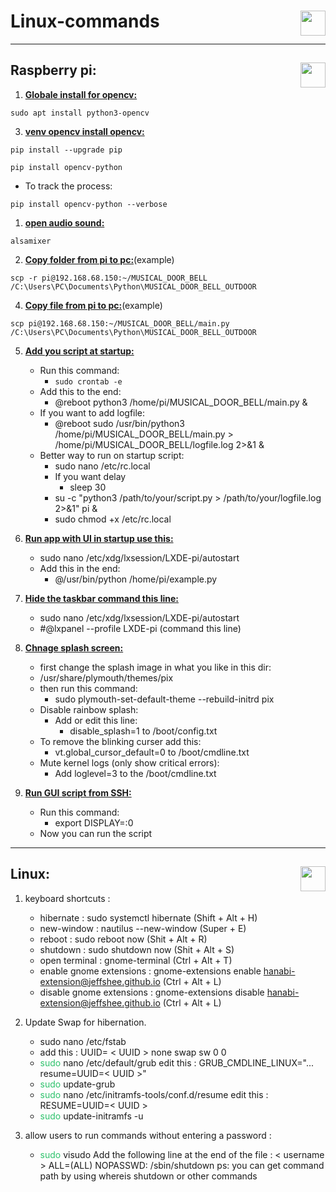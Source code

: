# Linux-commands<img height="40px" align="right" src="https://upload.wikimedia.org/wikipedia/commons/3/35/Tux.svg" alt=""/>

---
## Raspberry pi: <img height="40px" align="right" src="https://www.vectorlogo.zone/logos/raspberrypi/raspberrypi-icon.svg" alt=""/>                          

 
1. **<ins>Globale install for opencv:</ins>**
```shell
sudo apt install python3-opencv
```

3. <ins>**venv opencv install opencv:**</ins>
```shell
pip install --upgrade pip
```
```shell
pip install opencv-python
```
- To track the process:
```shell
pip install opencv-python --verbose 
``` 

		
1. **<ins>open audio sound:</ins>**
```shell
alsamixer
```

2.  **<ins>Copy folder from pi to pc:</ins>**(example)
```
scp -r pi@192.168.68.150:~/MUSICAL_DOOR_BELL /C:\Users\PC\Documents\Python\MUSICAL_DOOR_BELL_OUTDOOR
```

4.  **<ins>Copy file from pi to pc:</ins>**(example)
```
scp pi@192.168.68.150:~/MUSICAL_DOOR_BELL/main.py /C:\Users\PC\Documents\Python\MUSICAL_DOOR_BELL_OUTDOOR
```

5. **<ins>Add you script at startup:</ins>**
	  - Run this command:
	    - `sudo crontab -e`
	  - Add this to the end:
	    - @reboot python3 /home/pi/MUSICAL_DOOR_BELL/main.py &
	  - If you want to add logfile:
	    - @reboot sudo /usr/bin/python3 /home/pi/MUSICAL_DOOR_BELL/main.py > /home/pi/MUSICAL_DOOR_BELL/logfile.log 2>&1 &
	  - Better way to run on startup script:
	    - sudo nano /etc/rc.local
	    - If you want delay
	      - sleep 30
	    - su -c "python3 /path/to/your/script.py > /path/to/your/logfile.log 2>&1" pi &
	    - sudo chmod +x /etc/rc.local

6. **<ins>Run app with UI in startup use this:</ins>**
	  - sudo nano /etc/xdg/lxsession/LXDE-pi/autostart
	  - Add this in the end:
	    - @/usr/bin/python /home/pi/example.py

7. **<ins>Hide the taskbar command this line:</ins>**
	  - sudo nano /etc/xdg/lxsession/LXDE-pi/autostart
	  - #@lxpanel --profile LXDE-pi (command this line)

8. **<ins>Chnage splash screen:</ins>**
	  - first change the splash image in what you like in this dir:
	  - /usr/share/plymouth/themes/pix
	  - then run this command:
	    - sudo plymouth-set-default-theme --rebuild-initrd pix
	  - Disable rainbow splash:
	    - Add or edit this line:
	      - disable_splash=1 to /boot/config.txt
	  - To remove the blinking curser add this:
	    - vt.global_cursor_default=0 to /boot/cmdline.txt
	  - Mute kernel logs (only show critical errors):
	    - Add loglevel=3 to the /boot/cmdline.txt
	    
10. **<ins>Run GUI script from SSH:</ins>**
	  - Run this command:
	    - export DISPLAY=:0
	  - Now you can run the script

---
## Linux:<img height="40px" align="right" src="https://www.debian.org/logos/openlogo-nd.svg" alt=""/>    

 1. keyboard shortcuts  : 
	-  hibernate : sudo systemctl hibernate (Shift + Alt + H)
	-  new-window : nautilus --new-window (Super + E)
	-  reboot : sudo reboot now (Shit + Alt + R)
	-  shutdown : sudo shutdown now (Shit + Alt + S)
	-  open terminal : gnome-terminal (Ctrl + Alt + T)
	-  enable gnome extensions : gnome-extensions enable hanabi-extension@jeffshee.github.io (Ctrl + Alt + L)
	-  disable gnome extensions : gnome-extensions disable hanabi-extension@jeffshee.github.io (Ctrl + Alt + L)
	
2. Update Swap for hibernation.
	- sudo nano /etc/fstab
	- add this : UUID= < UUID >          none            swap    sw              0       0
	-  <font color="#2DC26B">sudo</font> nano /etc/default/grub 
		  edit this : GRUB_CMDLINE_LINUX="... resume=UUID=< UUID >"
	-  <font color="#2DC26B">sudo</font> update-grub
	-  <font color="#2DC26B">sudo</font> nano /etc/initramfs-tools/conf.d/resume
		  edit this : RESUME=UUID=< UUID >
	-  <font color="#2DC26B">sudo</font> update-initramfs -u
4. allow users to run commands without entering a password : 
	-  <font color="#2DC26B">sudo</font> visudo
	  Add the following line at the end of the file : < username > ALL=(ALL) NOPASSWD: /sbin/shutdown 
		  ps: you can get command path by using whereis shutdown or other commands

